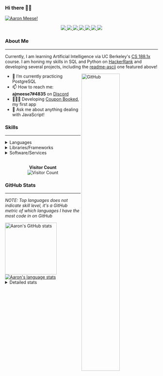 ### Hi there 👋🏻
[![Aaron Meese!](https://user-images.githubusercontent.com/17814535/88975338-a2aabf00-d27f-11ea-963f-8a19608716b4.png)](https://github.com/ajmeese7/readme-ascii "README ASCII")

<p align="center">
  <a href="https://link.aaronmeese.com/github">
    <img src="https://img.shields.io/badge/-Github-000?style=flat&logo=Github&logoColor=white" />
  </a>
  <a href="https://link.aaronmeese.com/linkedin">
    <img src="https://img.shields.io/badge/-LinkedIn-blue?style=flat&logo=Linkedin&logoColor=white" />
  </a>
  <a href="https://link.aaronmeese.com/instagram">
    <img src="https://img.shields.io/badge/-Instagram-c13584?style=flat&labelColor=c13584&logo=instagram&logoColor=white" />
  </a>
  <a href="https://link.aaronmeese.com/twitter">
    <img src="https://img.shields.io/badge/-Twitter-1ca0f1?style=flat-square&labelColor=1ca0f1&logo=twitter&logoColor=white&link=https://twitter.com/ajmeese7" />
  </a>
  <a href="https://link.aaronmeese.com/medium">
    <img src="https://img.shields.io/badge/-Medium-03a57a?style=flat-square&labelColor=000000&logo=Medium&link=https://medium.com/@ajmeese7/" />
  </a>
  <a href="mailto:ajmeese7@gmail.com">
    <img src="https://img.shields.io/badge/-Gmail-c14438?style=flat&logo=Gmail&logoColor=white" />
  </a>
   <a href="https://link.aaronmeese.com/codewars">
    <img src="https://www.codewars.com/users/ajmeese7/badges/micro" />
  </a>
  <!-- <img src="https://projecteuler.net/profile/ajmeese7.png" /> -->
</p>

### About Me ###
----------------------------------------------------------------------------------------------------------------------------
Currently, I am learning Artificial Intelligence via UC Berkeley's [CS 188.1x](https://courses.edx.org/courses/BerkeleyX/CS188.1x-4/1T2015/course/) course.
I am honing my skills in SQL and Python on [HackerRank](https://www.hackerrank.com/ajmeese7) and developing several projects, including the 
[readme-ascii](https://github.com/ajmeese7/readme-ascii) one featured above!

<img width="50%" align="right" alt="GitHub" src="https://raw.githubusercontent.com/onimur/.github/master/.resources/git-header.svg" />

- 🔭 I’m currently practicing PostgreSQL
- 📫 How to reach me: **ajmeese7#4835** on [Discord](https://discord.com)
- 👨🏼‍💻 Developing [Coupon Booked](https://couponbooked.com), my first app
- 💬 Ask me about anything dealing with JavaScript!
<!-- TODO: make this pretty enough to promote!
- 🎯 Portfolio site: [https://aaronmeese.com](https://aaronmeese.com/)
-->

### Skills ###
----------------------------------------------------------------------------------------------------------------------------
<details>
<summary>Languages</summary>

+ JavaScript
+ HTML
+ CSS
    + [README ASCII](https://github.com/ajmeese7/readme-ascii)
+ PHP
+ Java
    + [BRCC Java](https://github.com/ajmeese7/brcc-java)
    + [Euler Problems](https://github.com/ajmeese7/euler-problems)

</details>
<details>
<summary>Libraries/Frameworks</summary>

+ NodeJS
    + [Snapchat Share](https://github.com/ajmeese7/snapchat-share)
    + [FRC Spreadsheets](https://github.com/ajmeese7/frc-spreadsheets)
+ Cordova
+ jQuery
+ Discord.js
    + [Spambot](https://github.com/ajmeese7/spambot)
    + [Automatic Reactions](https://github.com/ajmeese7/automatic-reactions)
    + [Multiple Reactions](https://github.com/ajmeese7/multiple-reactions)
+ Puppeteer
    + [README ASCII](https://github.com/ajmeese7/readme-ascii)
    + [Dynamic Page Retrieval](https://github.com/ajmeese7/dynamic-page-retrieval)
+ Nightmare.js
    + [Steam Queue Clicker](https://github.com/ajmeese7/steam-queue-clicker)
    + [Repbot](https://github.com/ajmeese7/repbot)
+ json-fs-store
    + [Multiple Reactions](https://github.com/ajmeese7/multiple-reactions)
+ pdf-lib

</details>
<details>
<summary>Software/Services</summary>

+ Wallpaper Engine
    + [Random Wallpaper](https://github.com/ajmeese7/random-wallpaper)
    + [Image of the Day](https://github.com/ajmeese7/image-of-the-day)
+ phpMyAdmin
+ Cloudinary
+ Firefox Extensions
    + [Chess Next Move](https://github.com/ajmeese7/chess-next-move)
    + [Gmail Label Organizer](https://github.com/ajmeese7/gmail-label-organizer)
+ Google Analytics
+ Heroku
+ Nexmo
+ Auth0

</details>
<!--
<details>
<summary>Soft Skills</summary>
+ English/Grammar
+ SEO
    <!-- + TODO: Add my site examples after I finish improving them --
</details>
-->

<p align="center">
  <br>
  <b>Visitor Count</b><br>
  <img src="https://profile-counter.glitch.me/ajmeese7/count.svg" alt="Visitor Count"/>
</p>

### GitHub Stats ###
----------------------------------------------------------------------------------------------------------------------------
*NOTE: Top languages does not indicate skill level, it's a GitHub metric of which languages I have the most code in on GitHub*

<a href="https://profile-summary-for-github.com/user/ajmeese7">
  <img align="left" height="170px" src="https://github-readme-stats.vercel.app/api?username=ajmeese7&show_icons=true&line_height=27&count_private=true&include_all_commits=true" alt="Aaron's GitHub stats"/>
  <img src="https://github-readme-stats.vercel.app/api/top-langs/?username=ajmeese7&hide_langs_below=5&layout=compact" alt="Aaron's language stats"/>
</a>

<details>
<summary>Detailed stats</summary>

### :zap: Recent Activity
<!--START_SECTION:activity-->
1. 💪 Opened PR [#202](https://github.com//cryptag/leapchat/pull/202) in [cryptag/leapchat](https://github.com//cryptag/leapchat)
2. 💪 Opened PR [#425](https://github.com//rauenzi/BetterDiscordApp/pull/425) in [rauenzi/BetterDiscordApp](https://github.com//rauenzi/BetterDiscordApp)
3. 🗣 Commented on [#1](https://github.com//ajmeese7/view-aquinas/issues/1) in [ajmeese7/view-aquinas](https://github.com//ajmeese7/view-aquinas)
4. ❗️ Closed issue [#1](https://github.com//ajmeese7/view-aquinas/issues/1) in [ajmeese7/view-aquinas](https://github.com//ajmeese7/view-aquinas)
5. ❗️ Opened issue [#1](https://github.com//ajmeese7/view-aquinas/issues/1) in [ajmeese7/view-aquinas](https://github.com//ajmeese7/view-aquinas)
<!--END_SECTION:activity-->

### 🧐 Waka Stats
<!--START_SECTION:waka-->
**🐱 My Github Data** 

> 🏆 517 Contributions in the year 2020
 > 
> 📦 43.8 kB Used in Github's Storage 
 > 
> 💼 Opted to Hire
 > 
> 📜 43 Public repositories
 > 
> 🔑 15 Private repositories 

**I'm an Early 🐤** 

```text
🌞 Morning    144 commits    ███████░░░░░░░░░░░░░░░░░░   27.53% 
🌆 Daytime    244 commits    ███████████░░░░░░░░░░░░░░   46.65% 
🌃 Evening    129 commits    ██████░░░░░░░░░░░░░░░░░░░   24.67% 
🌙 Night      6 commits      ░░░░░░░░░░░░░░░░░░░░░░░░░   1.15%

```
📅 **I'm Most Productive on Saturday** 

```text
Monday       68 commits     ███░░░░░░░░░░░░░░░░░░░░░░   13.0% 
Tuesday      61 commits     ███░░░░░░░░░░░░░░░░░░░░░░   11.66% 
Wednesday    65 commits     ███░░░░░░░░░░░░░░░░░░░░░░   12.43% 
Thursday     72 commits     ███░░░░░░░░░░░░░░░░░░░░░░   13.77% 
Friday       82 commits     ████░░░░░░░░░░░░░░░░░░░░░   15.68% 
Saturday     102 commits    █████░░░░░░░░░░░░░░░░░░░░   19.5% 
Sunday       73 commits     ███░░░░░░░░░░░░░░░░░░░░░░   13.96%

```


📊 **This Week I Spend My Time On** 

```text
⌚︎ Time zone: America/Chicago

💬 Programming Languages: 
JavaScript               4 hrs 11 mins       ████████████░░░░░░░░░░░░░   51.17% 
PHP                      1 hr 43 mins        █████░░░░░░░░░░░░░░░░░░░░   21.13% 
HTML                     1 hr 5 mins         ███░░░░░░░░░░░░░░░░░░░░░░   13.36% 
CSS                      32 mins             █░░░░░░░░░░░░░░░░░░░░░░░░   6.6% 
Markdown                 31 mins             █░░░░░░░░░░░░░░░░░░░░░░░░   6.42%

🐱‍💻 Projects: 
snapchat-share           3 hrs 55 mins       ████████████░░░░░░░░░░░░░   47.95% 
coupon-book              3 hrs 43 mins       ███████████░░░░░░░░░░░░░░   45.53% 
steam-rainbow-name       11 mins             ░░░░░░░░░░░░░░░░░░░░░░░░░   2.39% 
readme-ascii             7 mins              ░░░░░░░░░░░░░░░░░░░░░░░░░   1.62% 
leapchat                 7 mins              ░░░░░░░░░░░░░░░░░░░░░░░░░   1.61%

```

**I Mostly Code in JavaScript** 

```text
JavaScript               21 repos            ██████████████░░░░░░░░░░░   56.76% 
HTML                     5 repos             ███░░░░░░░░░░░░░░░░░░░░░░   13.51% 
Java                     4 repos             ██░░░░░░░░░░░░░░░░░░░░░░░   10.81% 
CSS                      2 repos             █░░░░░░░░░░░░░░░░░░░░░░░░   5.41% 
Python                   2 repos             █░░░░░░░░░░░░░░░░░░░░░░░░   5.41%

```



<!--END_SECTION:waka-->
</details>
